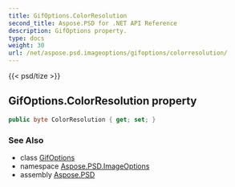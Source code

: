 ```yaml
---
title: GifOptions.ColorResolution
second_title: Aspose.PSD for .NET API Reference
description: GifOptions property. 
type: docs
weight: 30
url: /net/aspose.psd.imageoptions/gifoptions/colorresolution/
---
```

{{< psd/tize >}}
## GifOptions.ColorResolution property

```csharp
public byte ColorResolution { get; set; }
```

### See Also

* class [GifOptions](../)
* namespace [Aspose.PSD.ImageOptions](../../gifoptions/)
* assembly [Aspose.PSD](../../../)


